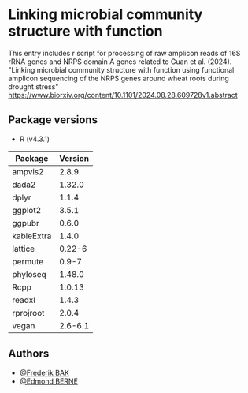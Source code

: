 # Linking microbial community structure with function

This entry includes r script for processing of raw amplicon reads of 16S rRNA genes and NRPS domain A genes related to Guan et al. (2024).
"Linking microbial community structure with function using functional amplicon sequencing of the NRPS genes around wheat roots during drought stress"
https://www.biorxiv.org/content/10.1101/2024.08.28.609728v1.abstract 

## Package versions

- R (v4.3.1)

| Package      | Version  |
|--------------|----------|
| ampvis2      | 2.8.9    |
| dada2        | 1.32.0   |
| dplyr        | 1.1.4    |
| ggplot2      | 3.5.1    |
| ggpubr       | 0.6.0    |
| kableExtra   | 1.4.0    |
| lattice      | 0.22-6   |
| permute      | 0.9-7    |
| phyloseq     | 1.48.0   |
| Rcpp         | 1.0.13   |
| readxl       | 1.4.3    |
| rprojroot    | 2.0.4    |
| vegan        | 2.6-6.1  |

## Authors

- [@Frederik BAK](f.bak@plen.ku.dk)
- [@Edmond BERNE](edmond.berne6@gmail.com)